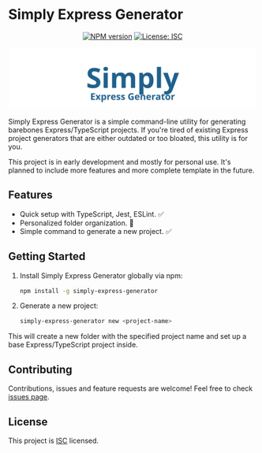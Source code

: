 # Simply Express Generator

<div align="center">

<!-- [![Build Status](https://github.com/marcosppollastri/simply-express-generator/actions/workflows/main.yml/badge.svg)](https://github.com/marcosppollastri/simply-express-generator/actions) -->
[![NPM version](https://img.shields.io/npm/v/simply-express-generator.svg?style=flat)](https://www.npmjs.com/package/simply-express-generator)
[![License: ISC](https://img.shields.io/badge/License-ISC-blue.svg)](https://opensource.org/licenses/ISC)

</div>

<p align="center">
    <img src="https://github.com/marcosppollastri/simply-express-generator/blob/master/logo.svg?raw=true" alt="Logo" width="500" />
</p>

Simply Express Generator is a simple command-line utility for generating barebones Express/TypeScript projects. If you're tired of existing Express project generators that are either outdated or too bloated, this utility is for you. 

This project is in early development and mostly for personal use. It's planned to include more features and more complete template in the future.

## Features

- Quick setup with TypeScript, Jest, ESLint. ✅
- Personalized folder organization. 🚧
- Simple command to generate a new project. ✅

## Getting Started

1. Install Simply Express Generator globally via npm:

    ```bash
    npm install -g simply-express-generator
    ```

2. Generate a new project:

    ```bash
    simply-express-generator new <project-name>
    ```

This will create a new folder with the specified project name and set up a base Express/TypeScript project inside.

## Contributing

Contributions, issues and feature requests are welcome! Feel free to check [issues page](https://github.com/marcosppollastri/simply-express-generator/issues).

## License

This project is [ISC](https://opensource.org/licenses/ISC) licensed.
